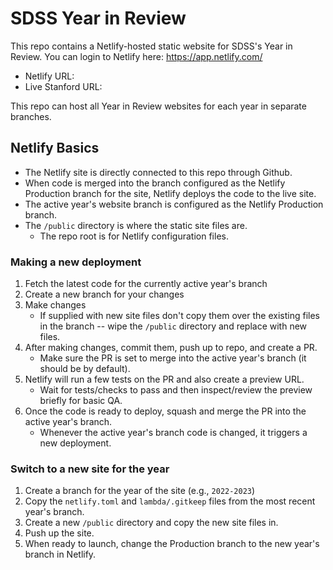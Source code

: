 # SDSS Year in Review

This repo contains a Netlify-hosted static website for SDSS's Year in Review. You can login to Netlify here: https://app.netlify.com/

- Netlify URL:
- Live Stanford URL:

This repo can host all Year in Review websites for each year in separate branches.

## Netlify Basics
- The Netlify site is directly connected to this repo through Github.
- When code is merged into the branch configured as the Netlify Production branch for the site, Netlify deploys the code to the live site.
- The active year's website branch is configured as the Netlify Production branch.
- The `/public` directory is where the static site files are.
    - The repo root is for Netlify configuration files.

### Making a new deployment
1. Fetch the latest code for the currently active year's branch
1. Create a new branch for your changes
1. Make changes
    - If supplied with new site files don't copy them over the existing files in the branch -- wipe the `/public` directory and replace with new files.
1. After making changes, commit them, push up to repo, and create a PR.
    - Make sure the PR is set to merge into the active year's branch (it should be by default).
1. Netlify will run a few tests on the PR and also create a preview URL.
    - Wait for tests/checks to pass and then inspect/review the preview briefly for basic QA.
1. Once the code is ready to deploy, squash and merge the PR into the active year's branch.
    - Whenever the active year's branch code is changed, it triggers a new deployment.

### Switch to a new site for the year
1. Create a branch for the year of the site (e.g., `2022-2023`)
1. Copy the `netlify.toml` and `lambda/.gitkeep` files from the most recent year's branch.
1. Create a new `/public` directory and copy the new site files in.
1. Push up the site.
1. When ready to launch, change the Production branch to the new year's branch in Netlify.
